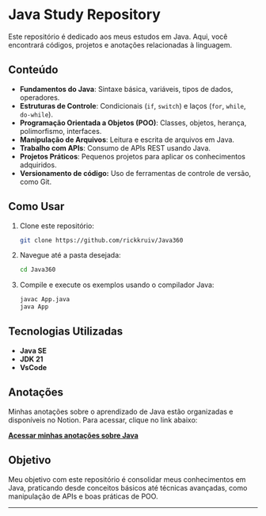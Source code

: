 # Java Study Repository

Este repositório é dedicado aos meus estudos em Java. Aqui, você encontrará códigos, projetos e anotações relacionadas à linguagem.

## Conteúdo

- **Fundamentos do Java**: Sintaxe básica, variáveis, tipos de dados, operadores.
- **Estruturas de Controle**: Condicionais (`if`, `switch`) e laços (`for`, `while`, `do-while`).
- **Programação Orientada a Objetos (POO)**: Classes, objetos, herança, polimorfismo, interfaces.
- **Manipulação de Arquivos**: Leitura e escrita de arquivos em Java.
- **Trabalho com APIs**: Consumo de APIs REST usando Java.
- **Projetos Práticos**: Pequenos projetos para aplicar os conhecimentos adquiridos.
- **Versionamento de código:** Uso de ferramentas de controle de versão, como Git.

## Como Usar

1. Clone este repositório:
   ```bash
   git clone https://github.com/rickkruiv/Java360
   ```
2. Navegue até a pasta desejada:
   ```bash
   cd Java360
   ```
3. Compile e execute os exemplos usando o compilador Java:
   ```bash
   javac App.java
   java App
   ```

## Tecnologias Utilizadas

- **Java SE**
- **JDK 21** 
- **VsCode**

## Anotações

Minhas anotações sobre o aprendizado de Java estão organizadas e disponíveis no Notion. Para acessar, clique no link abaixo:

<a href="https://deeply-ground-9ba.notion.site/APRENDENDO-JAVA-17fdc85b4bc5803fba2beca5c4fc0056" target="_blank">**Acessar minhas anotações sobre Java**</a> <!-- Alteração -->

## Objetivo

Meu objetivo com este repositório é consolidar meus conhecimentos em Java, praticando desde conceitos básicos até técnicas avançadas, como manipulação de APIs e boas práticas de POO.

---

